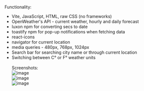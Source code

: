 Functionality:
<br/>

- Vite, JavaScript, HTML, raw CSS (no frameworks)
  <br/>
- OpenWeather's API - current weather, hourly and daily forecast
  <br/>
- luxon npm for converting secs to date
  <br/>
- toastify npm for pop-up notifications when fetching data
  <br/>
- react-icons
  <br/>
- navigator for current location
  <br/>
- media queries - 480px, 768px, 1024px
  <br/>
- Search bar for searching city name or through current location
  <br/>
- Switching between C° or F° weather units
  <br/>
  <br/>
  Screenshots:
  <br/>
  ![image](https://github.com/user-attachments/assets/429d09ec-d61b-4629-9b01-9f4e4fa9db6e)
  <br/>
  ![image](https://github.com/user-attachments/assets/6354207b-e0fb-4f2e-aa11-8bf201c1637a)
  <br/>
  ![image](https://github.com/user-attachments/assets/605c9dfc-ed00-4dd4-a9a9-94703df127dc)

 
 
